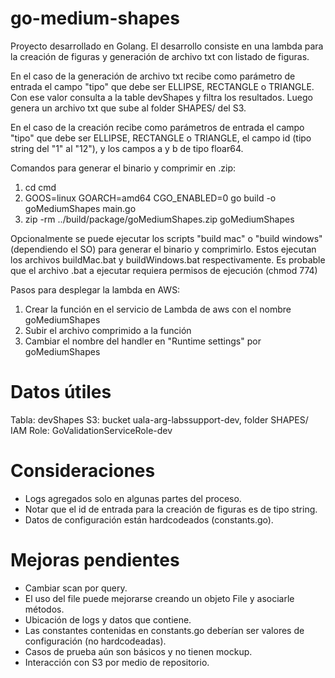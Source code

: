 # go-medium-shapes
Proyecto desarrollado en Golang. El desarrollo consiste en una lambda para la creación de figuras y generación de archivo txt con listado de figuras.

En el caso de la generación de archivo txt recibe como parámetro de entrada el campo "tipo" que debe ser ELLIPSE, RECTANGLE o TRIANGLE. Con ese valor consulta a la table devShapes y filtra los resultados. Luego genera un archivo txt que sube al folder SHAPES/ del S3.

En el caso de la creación recibe como parámetros de entrada el campo "tipo" que debe ser ELLIPSE, RECTANGLE o TRIANGLE, el campo id (tipo string del "1" al "12"), y los campos a y b de tipo floar64. 


Comandos para generar el binario y comprimir en .zip:

1. cd cmd
2. GOOS=linux GOARCH=amd64 CGO_ENABLED=0 go build -o goMediumShapes main.go
3. zip -rm ../build/package/goMediumShapes.zip goMediumShapes

Opcionalmente se puede ejecutar los scripts "build mac" o "build windows" (dependiendo el SO) para generar el binario y comprimirlo. Estos ejecutan los archivos buildMac.bat y buildWindows.bat respectivamente. Es probable que el archivo .bat a ejecutar requiera permisos de ejecución (chmod 774)


Pasos para desplegar la lambda en AWS:

1. Crear la función en el servicio de Lambda de aws con el nombre goMediumShapes
2. Subir el archivo comprimido a la función
3. Cambiar el nombre del handler en "Runtime settings" por goMediumShapes


# Datos útiles
Tabla: devShapes
S3: bucket uala-arg-labssupport-dev, folder SHAPES/
IAM Role: GoValidationServiceRole-dev

# Consideraciones
- Logs agregados solo en algunas partes del proceso.
- Notar que el id de entrada para la creación de figuras es de tipo string.
- Datos de configuración están hardcodeados (constants.go).

# Mejoras pendientes
- Cambiar scan por query.
- El uso del file puede mejorarse creando un objeto File y asociarle métodos.
- Ubicación de logs y datos que contiene.
- Las constantes contenidas en constants.go deberían ser valores de configuración (no hardcodeadas).
- Casos de prueba aún son básicos y no tienen mockup.
- Interacción con S3 por medio de repositorio.
